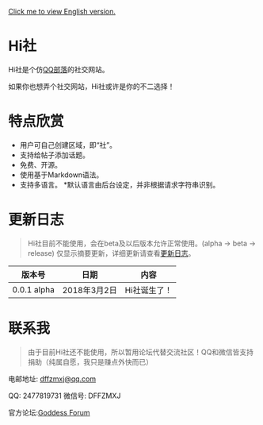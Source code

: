 [Click me to view English version.](en.readme.md)

# Hi社 #

Hi社是个仿[QQ部落](http://buluo.qq.com)的社交网站。

如果你也想弄个社交网站，Hi社或许是你的不二选择！

# 特点欣赏 #

* 用户可自己创建区域，即“社”。
* 支持给帖子添加话题。
* 免费、开源。
* 使用基于Markdown语法。
* 支持多语言。 \*默认语言由后台设定，并非根据请求字符串识别。

# 更新日志 #

> Hi社目前不能使用，会在beta及以后版本允许正常使用。(alpha -> beta -> release)
> 仅显示摘要更新，详细更新请查看[更新日志](logs.md)。

版本号 | 日期 | 内容
:---: | :---: | :---:
0.0.1 alpha | 2018年3月2日 | Hi社诞生了！

# 联系我 #

> 由于目前Hi社还不能使用，所以暂用论坛代替交流社区！QQ和微信皆支持捐助（纯属自愿，我只是赚点外快而已）

电邮地址: [dffzmxj@qq.com](mailto:dffzmxj@qq.com)

QQ: 2477819731  微信号: DFFZMXJ

官方论坛:[Goddess Forum](http://forum.dffzmxj.tk)
